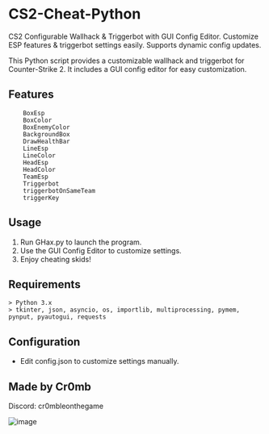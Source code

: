 # CS2-Cheat-Python
CS2 Configurable Wallhack &amp; Triggerbot with GUI Config Editor. Customize ESP features &amp; triggerbot settings easily. Supports dynamic config updates.

This Python script provides a customizable wallhack and triggerbot for Counter-Strike 2. It includes a GUI config editor for easy customization.


## Features
```
    BoxEsp
    BoxColor
    BoxEnemyColor
    BackgroundBox
    DrawHealthBar
    LineEsp
    LineColor
    HeadEsp
    HeadColor
    TeamEsp
    Triggerbot
    triggerbotOnSameTeam
    triggerKey
```
## Usage
1. Run GHax.py to launch the program.
2. Use the GUI Config Editor to customize settings.
3. Enjoy cheating skids!

## Requirements
```
> Python 3.x
> tkinter, json, asyncio, os, importlib, multiprocessing, pymem, pynput, pyautogui, requests
```

## Configuration
- Edit config.json to customize settings manually.


## Made by Cr0mb
Discord: cr0mbleonthegame


![image](https://github.com/Cr0mb/CS2-Cheat-Python/assets/137664526/a6a89dc7-ef25-49bd-9f29-a76efe09660f)
